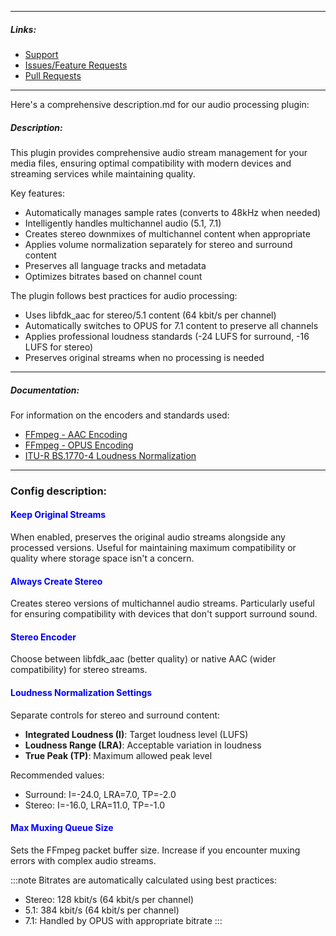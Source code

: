 
---

##### Links:

- [Support](https://unmanic.app/discord)
- [Issues/Feature Requests](https://github.com/Unmanic/plugin.encoder_audio_aac/issues)
- [Pull Requests](https://github.com/Unmanic/plugin.encoder_audio_aac/pulls)

---

Here's a comprehensive description.md for our audio processing plugin:

##### Description:

This plugin provides comprehensive audio stream management for your media files, ensuring optimal compatibility with modern devices and streaming services while maintaining quality.

Key features:
- Automatically manages sample rates (converts to 48kHz when needed)
- Intelligently handles multichannel audio (5.1, 7.1)
- Creates stereo downmixes of multichannel content when appropriate
- Applies volume normalization separately for stereo and surround content
- Preserves all language tracks and metadata
- Optimizes bitrates based on channel count

The plugin follows best practices for audio processing:
- Uses libfdk_aac for stereo/5.1 content (64 kbit/s per channel)
- Automatically switches to OPUS for 7.1 content to preserve all channels
- Applies professional loudness standards (-24 LUFS for surround, -16 LUFS for stereo)
- Preserves original streams when no processing is needed

---

##### Documentation:

For information on the encoders and standards used:
- [FFmpeg - AAC Encoding](https://trac.ffmpeg.org/wiki/Encode/AAC)
- [FFmpeg - OPUS Encoding](https://trac.ffmpeg.org/wiki/Encode/Opus)
- [ITU-R BS.1770-4 Loudness Normalization](https://www.itu.int/rec/R-REC-BS.1770)

---

### Config description:

#### <span style="color:blue">Keep Original Streams</span>
When enabled, preserves the original audio streams alongside any processed versions. Useful for maintaining maximum compatibility or quality where storage space isn't a concern.

#### <span style="color:blue">Always Create Stereo</span>
Creates stereo versions of multichannel audio streams. Particularly useful for ensuring compatibility with devices that don't support surround sound.

#### <span style="color:blue">Stereo Encoder</span>
Choose between libfdk_aac (better quality) or native AAC (wider compatibility) for stereo streams.

#### <span style="color:blue">Loudness Normalization Settings</span>
Separate controls for stereo and surround content:
- **Integrated Loudness (I)**: Target loudness level (LUFS)
- **Loudness Range (LRA)**: Acceptable variation in loudness
- **True Peak (TP)**: Maximum allowed peak level

Recommended values:
- Surround: I=-24.0, LRA=7.0, TP=-2.0
- Stereo: I=-16.0, LRA=11.0, TP=-1.0

#### <span style="color:blue">Max Muxing Queue Size</span>
Sets the FFmpeg packet buffer size. Increase if you encounter muxing errors with complex audio streams.

:::note
Bitrates are automatically calculated using best practices:
- Stereo: 128 kbit/s (64 kbit/s per channel)
- 5.1: 384 kbit/s (64 kbit/s per channel)
- 7.1: Handled by OPUS with appropriate bitrate
:::